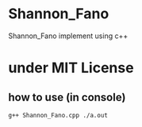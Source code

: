 # Shannon_Fano
Shannon_Fano implement using c++

# under MIT License

## how to use (in console)
``
g++ Shannon_Fano.cpp
./a.out
``
